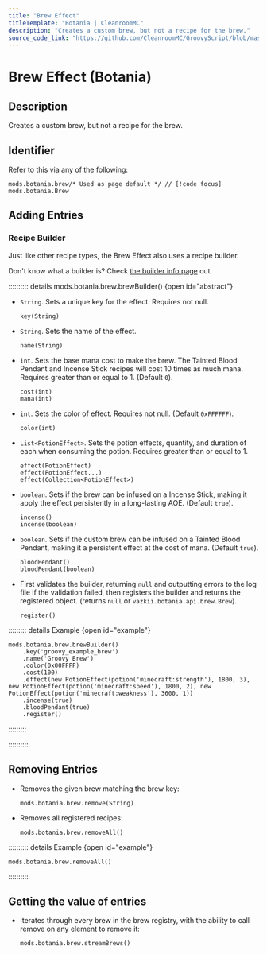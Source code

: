 ```yaml
---
title: "Brew Effect"
titleTemplate: "Botania | CleanroomMC"
description: "Creates a custom brew, but not a recipe for the brew."
source_code_link: "https://github.com/CleanroomMC/GroovyScript/blob/master/src/main/java/com/cleanroommc/groovyscript/compat/mods/botania/Brew.java"
---
```


# Brew Effect (Botania)

## Description

Creates a custom brew, but not a recipe for the brew.

## Identifier

Refer to this via any of the following:

```groovy:no-line-numbers {1}
mods.botania.brew/* Used as page default */ // [!code focus]
mods.botania.Brew
```


## Adding Entries

### Recipe Builder

Just like other recipe types, the Brew Effect also uses a recipe builder.

Don't know what a builder is? Check [the builder info page](../../groovy/builder.md) out.

:::::::::: details mods.botania.brew.brewBuilder() {open id="abstract"}
- `String`. Sets a unique key for the effect. Requires not null.

    ```groovy:no-line-numbers
    key(String)
    ```

- `String`. Sets the name of the effect.

    ```groovy:no-line-numbers
    name(String)
    ```

- `int`. Sets the base mana cost to make the brew. The Tainted Blood Pendant and Incense Stick recipes will cost 10 times as much mana. Requires greater than or equal to 1. (Default `0`).

    ```groovy:no-line-numbers
    cost(int)
    mana(int)
    ```

- `int`. Sets the color of effect. Requires not null. (Default `0xFFFFFF`).

    ```groovy:no-line-numbers
    color(int)
    ```

- `List<PotionEffect>`. Sets the potion effects, quantity, and duration of each when consuming the potion. Requires greater than or equal to 1.

    ```groovy:no-line-numbers
    effect(PotionEffect)
    effect(PotionEffect...)
    effect(Collection<PotionEffect>)
    ```

- `boolean`. Sets if the brew can be infused on a Incense Stick, making it apply the effect persistently in a long-lasting AOE. (Default `true`).

    ```groovy:no-line-numbers
    incense()
    incense(boolean)
    ```

- `boolean`. Sets if the custom brew can be infused on a Tainted Blood Pendant, making it a persistent effect at the cost of mana. (Default `true`).

    ```groovy:no-line-numbers
    bloodPendant()
    bloodPendant(boolean)
    ```

- First validates the builder, returning `null` and outputting errors to the log file if the validation failed, then registers the builder and returns the registered object. (returns `null` or `vazkii.botania.api.brew.Brew`).

    ```groovy:no-line-numbers
    register()
    ```

::::::::: details Example {open id="example"}
```groovy:no-line-numbers
mods.botania.brew.brewBuilder()
    .key('groovy_example_brew')
    .name('Groovy Brew')
    .color(0x00FFFF)
    .cost(100)
    .effect(new PotionEffect(potion('minecraft:strength'), 1800, 3), new PotionEffect(potion('minecraft:speed'), 1800, 2), new PotionEffect(potion('minecraft:weakness'), 3600, 1))
    .incense(true)
    .bloodPendant(true)
    .register()
```

:::::::::

::::::::::

## Removing Entries

- Removes the given brew matching the brew key:

    ```groovy:no-line-numbers
    mods.botania.brew.remove(String)
    ```

- Removes all registered recipes:

    ```groovy:no-line-numbers
    mods.botania.brew.removeAll()
    ```

:::::::::: details Example {open id="example"}
```groovy:no-line-numbers
mods.botania.brew.removeAll()
```

::::::::::

## Getting the value of entries

- Iterates through every brew in the brew registry, with the ability to call remove on any element to remove it:

    ```groovy:no-line-numbers
    mods.botania.brew.streamBrews()
    ```
